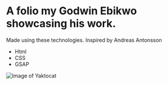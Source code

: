 # A folio my **Godwin Ebikwo** showcasing his work.

Made using these technologies. Inspired by Andreas Antonsson

- Html
- CSS
- GSAP

![Image of Yaktocat](https://res.cloudinary.com/dqv9mfbvt/image/upload/v1596974822/folio_cedwnj.png)
